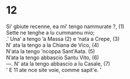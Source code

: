 # 12  
  
Si‘ gbiute recenne, ea mi' tengo nammurate ?, (1)  
Sette ne tenghe a lu cummannu mio;  
.' Una’ a tengo ’a Massa (2) e ’nata a Crepe, (3)  
N’ ata la tengo a la Chiana de Vico, (4)  
N'ata la tengo ’ncoppa Sant'Aata. (5)  
N’ata la tengo abbascio Santu Vito, (6)  
—. N’ ata la tengo abbascio a lu Casale, (7)  
' E 11 ate nce site voie, comme sapit'e. '  
  
  
